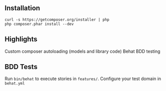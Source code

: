 
## Installation
    curl -s https://getcomposer.org/installer | php
    php composer.phar install --dev

## Highlights

Custom composer autoloading (models and library code)
Behat BDD testing

## BDD Tests
Run `bin/behat` to execute stories in `features/`.  Configure your test domain in `behat.yml`
    